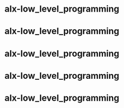 # alx-low_level_programming
# alx-low_level_programming
# alx-low_level_programming
# alx-low_level_programming
# alx-low_level_programming
